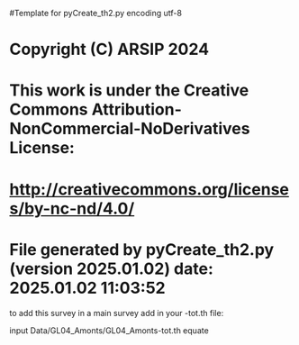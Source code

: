 #Template for pyCreate_th2.py
encoding utf-8

# Copyright (C) ARSIP 2024
# This work is under the Creative Commons Attribution-NonCommercial-NoDerivatives License:
# <http://creativecommons.org/licenses/by-nc-nd/4.0/>


# File generated by pyCreate_th2.py (version 2025.01.02) date: 2025.01.02 11:03:52

to add this survey in a main survey add in your -tot.th file: 

input Data/GL04_Amonts/GL04_Amonts-tot.th
equate
